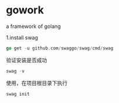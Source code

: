 # gowork
a framework of golang


1.install swag
```go
go get -u github.com/swaggo/swag/cmd/swag
```
验证安装是否成功
```go
swag -v
```
使用，在项目根目录下执行
``` go
swag init
```


